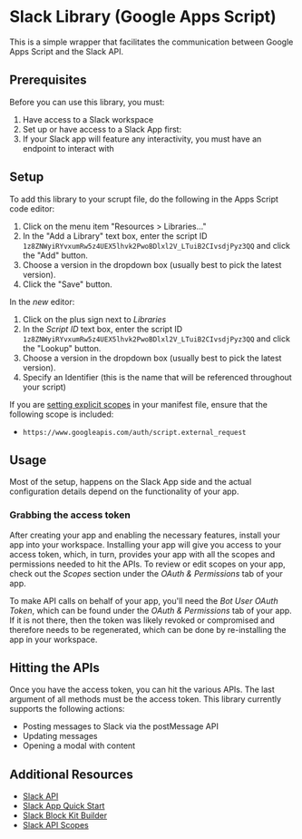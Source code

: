 # Slack Library (Google Apps Script)

This is a simple wrapper that facilitates the communication between Google Apps Script and the Slack API.

## Prerequisites

Before you can use this library, you must:

1. Have access to a Slack workspace
2. Set up or have access to a Slack App first:
3. If your Slack app will feature any interactivity, you must have an endpoint to interact with

## Setup

To add this library to your scrupt file, do the following in the Apps Script code editor:

1. Click on the menu item "Resources > Libraries..."
2. In the "Add a Library" text box, enter the script ID `1z8ZNWyiRYvxumRw5z4UEX5lhvk2PwoBDlxl2V_LTuiB2CIvsdjPyz3QQ` and click the "Add" button.
3. Choose a version in the dropdown box (usually best to pick the latest version).
4. Click the "Save" button.

In the _new_ editor:

1. Click on the plus sign next to _Libraries_
2. In the _Script ID_ text box, enter the script ID `1z8ZNWyiRYvxumRw5z4UEX5lhvk2PwoBDlxl2V_LTuiB2CIvsdjPyz3QQ` and click the "Lookup" button.
3. Choose a version in the dropdown box (usually best to pick the latest version).
4. Specify an Identifier (this is the name that will be referenced throughout your script)

If you are [setting explicit scopes](https://developers.google.com/apps-script/concepts/scopes#setting_explicit_scopes) in your manifest file, ensure that the following scope is included:

- `https://www.googleapis.com/auth/script.external_request`

## Usage

Most of the setup, happens on the Slack App side and the actual configuration details depend on the functionality of your app.

### Grabbing the access token

After creating your app and enabling the necessary features, install your app into your workspace. Installing your app will give you access to your access token, which, in turn, provides your app with all the scopes and permissions needed to hit the APIs. To review or edit scopes on your app, check out the _Scopes_ section under the _OAuth & Permissions_ tab of your app.

To make API calls on behalf of your app, you'll need the _Bot User OAuth Token_, which can be found under the _OAuth & Permissions_ tab of your app. If it is not there, then the token was likely revoked or compromised and therefore needs to be regenerated, which can be done by re-installing the app in your workspace.

## Hitting the APIs

Once you have the access token, you can hit the various APIs. The last argument of all methods must be the access token. This library currently supports the following actions:

- Posting messages to Slack via the postMessage API
- Updating messages
- Opening a modal with content

## Additional Resources

- [Slack API](https://api.slack.com/)
- [Slack App Quick Start](https://api.slack.com/start)
- [Slack Block Kit Builder](https://app.slack.com/block-kit-builder/)
- [Slack API Scopes](https://api.slack.com/legacy/oauth-scopes)
